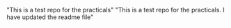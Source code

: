 "This is a test repo for the practicals"
"This is a test repo for the practicals. I have updated the readme file"
